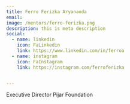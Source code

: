 ```yaml
---
title: Ferro Ferizka Aryananda
email: 
image: /mentors/ferro-ferizka.png
description: this is meta description
social:
  - name: linkedin
    icon: FaLinkedin
    link: https://www.linkedin.com/in/ferroa
  - name: instagram
    icon: FaInstagram
    link: https://instagram.com/ferroferizka


---
```


Executive Director Pijar Foundation